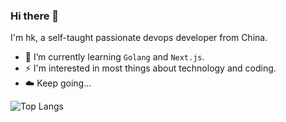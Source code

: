 ### Hi there 👋

<!--
**ihkeep/ihkeep** is a ✨ _special_ ✨ repository because its `README.md` (this file) appears on your GitHub profile.

Here are some ideas to get you started:

- 🔭 I’m currently working on ...
- 🌱 I’m currently learning ...
- 👯 I’m looking to collaborate on ...
- 🤔 I’m looking for help with ...
- 💬 Ask me about ...
- 📫 How to reach me: ...
- 😄 Pronouns: ...
- ⚡ Fun fact: ...
-->

I'm hk, a self-taught passionate devops developer from China.

- 🌱 I’m currently learning `Golang` and `Next.js`.
- ⚡ I'm interested in most things about technology and coding.
- ☁️ Keep going...

![Top Langs](https://github-readme-stats.vercel.app/api/top-langs/?username=hkint&layout=compact&theme=radical)
